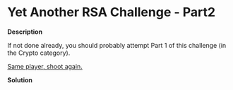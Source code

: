 # Yet Another RSA Challenge - Part2

__Description__

If not done already, you should probably attempt Part 1 of this challenge (in the Crypto category).

[Same player, shoot again.](https://static.ctf.insecurity-insa.fr/80b4175896560b143276d9ca5aa3e39a8ac4f613.tar.gz)

__Solution__

